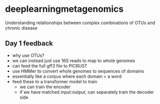 # deeplearningmetagenomics
Understanding relationships between complex combinations of OTUs and chronic disease


## Day 1 feedback
- why use OTUs?
- we can instead just use 16S reads to map to whole genomes
- can feed the full gff3 file to PICRUST
- use HMMer to convert whole genomes to sequences of domains
- essentially like a corpus where each domain = a word
- feed these to a transformer model to train
  - we can train the encoder
  - if we have matched input:output, can separately train the decoder side